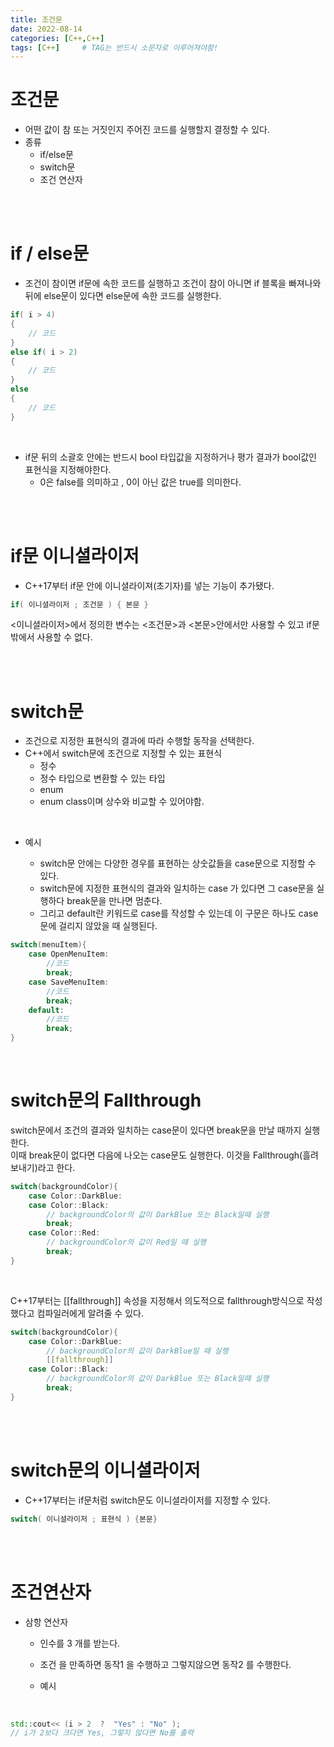 ```yaml
---
title: 조건문
date: 2022-08-14
categories: [C++,C++]
tags: [C++]		# TAG는 반드시 소문자로 이루어져야함!
---
```




조건문
=====================

* 어떤 값이 참 또는 거짓인지 주어진 코드를 실행할지 결정할 수 있다.
* 종류
  * if/else문
  * switch문
  * 조건 연산자

<br><br>

if / else문
===================
* 조건이 참이면 if문에 속한 코드를 실행하고 조건이 참이 아니면 if 블록을 빠져나와 <br> 
뒤에 else문이 있다면 else문에 속한 코드를 실행한다. <br>

```c++
if( i > 4)
{
    // 코드
}
else if( i > 2)
{
    // 코드
}
else
{
    // 코드
}
```

<br>        

* if문 뒤의 소괄호 안에는 반드시 bool 타입값을 지정하거나 평가 결과가 bool값인 표현식을 지정해야한다.<br>
  * 0은 false를 의미하고 , 0이 아닌 값은 true를 의미한다.

<br><br>

if문 이니셜라이저
===============

* C++17부터 if문 안에 이니셜라이져(초기자)를 넣는 기능이 추가됐다.

```c++
if( 이니셜라이저 ; 조건문 ) { 본문 }
```

&lt;이니셜라이저&gt;에서 정의한 변수는 &lt;조건문&gt;과 &lt;본문&gt;안에서만 사용할 수 있고 if문 밖에서 사용할 수 없다.<br>

<br><br>

switch문
===========================
* 조건으로 지정한 표현식의 결과에 따라 수행할 동작을 선택한다.
* C++에서 switch문에 조건으로 지정할 수 있는 표현식
  * 정수
  * 정수 타입으로 변환할 수 있는 타입
  * enum
  * enum class이며 상수와 비교할 수 있어야함.

<br>

* 예시

  * switch문 안에는 다양한 경우를 표현하는 상숫값들을 case문으로 지정할 수 있다.<br>
  * switch문에 지정한 표현식의 결과와 일치하는 case 가 있다면 그 case문을 실행하다 break문을 만나면 멈춘다.<br>
  * 그리고 default란 키워드로 case를 작성할 수 있는데 이 구문은 하나도 case문에 걸리지 않았을 때 실행된다.<br>

```c++
switch(menuItem){
    case OpenMenuItem:
        //코드
        break;
    case SaveMenuItem:
        //코드
        break;
    default:
        //코드
        break;
}
```

<br>

switch문의 Fallthrough
=========================

switch문에서 조건의 결과와 일치하는 case문이 있다면 break문을 만날 때까지 실행한다.<br>
이때 break문이 없다면 다음에 나오는 case문도 실행한다. 이것을 Fallthrough(흘려보내기)라고 한다.

```c++
switch(backgroundColor){
    case Color::DarkBlue:
    case Color::Black:
        // backgroundColor의 값이 DarkBlue 또는 Black일때 실행
        break;
    case Color::Red:
        // backgroundColor의 값이 Red일 때 실행
        break;
}
```

<br>

C++17부터는 &#91;&#91;fallthrough&#93;&#93; 속성을 지정해서 의도적으로 fallthrough방식으로 작성했다고 컴파일러에게 알려줄 수 있다.

```c++
switch(backgroundColor){
    case Color::DarkBlue:
        // backgroundColor의 값이 DarkBlue일 때 실행
        [[fallthrough]]
    case Color::Black:
        // backgroundColor의 값이 DarkBlue 또는 Black일때 실행
        break;
}
```

<br><br>

switch문의 이니셜라이저
=======================
* C++17부터는 if문처럼 switch문도 이니셜라이저를 지정할 수 있다.
  
```c++
switch( 이니셜라이저 ; 표현식 ) {본문}
```


<br><br>

조건연산자
=============================
* 삼항 연산자
  * 인수를 3 개를 받는다.
  * 조건 을 만족하면 동작1 을 수행하고 그렇지않으면 동작2 를 수행한다.
  
  * 예시

<br>

```c++
std::cout<< (i > 2  ?  "Yes" : "No" );
// i가 2보다 크다면 Yes, 그렇지 않다면 No를 출력
```